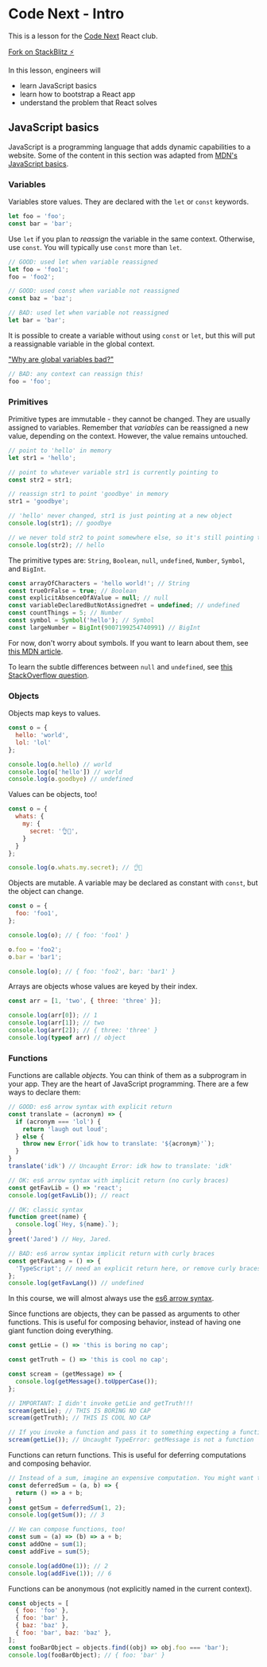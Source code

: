 # Code Next - Intro

This is a lesson for the [Code Next](https://codenext.withgoogle.com/) React club.

[Fork on StackBlitz ⚡️](https://stackblitz.com/fork/code-next-intro)

In this lesson, engineers will

- learn JavaScript basics
- learn how to bootstrap a React app
- understand the problem that React solves

## JavaScript basics

JavaScript is a programming language that adds dynamic capabilities to a website. Some of the content in this section was adapted from [MDN's JavaScript basics](https://developer.mozilla.org/en-US/docs/Learn/Getting_started_with_the_web/JavaScript_basics).

### Variables

Variables store values. They are declared with the `let` or `const` keywords.

```js
let foo = 'foo';
const bar = 'bar';
```

Use `let` if you plan to _reassign_ the variable in the same context. Otherwise, use `const`. You will typically use `const` more than `let`.

```js
// GOOD: used let when variable reassigned
let foo = 'foo1';
foo = 'foo2';

// GOOD: used const when variable not reassigned
const baz = 'baz';

// BAD: used let when variable not reassigned
let bar = 'bar';
```

It is possible to create a variable without using `const` or `let`, but this will put a reassignable variable in the global context.

["Why are global variables bad?"](https://dev.to/mervinsv/why-global-variables-are-bad-4pj)

```js
// BAD: any context can reassign this!
foo = 'foo';
```

### Primitives

Primitive types are immutable - they cannot be changed. They are usually assigned to variables. Remember that _variables_ can be reassigned a new value, depending on the context. However, the value remains untouched.

```js
// point to 'hello' in memory
let str1 = 'hello';

// point to whatever variable str1 is currently pointing to
const str2 = str1;

// reassign str1 to point 'goodbye' in memory
str1 = 'goodbye';

// 'hello' never changed, str1 is just pointing at a new object
console.log(str1); // goodbye

// we never told str2 to point somewhere else, so it's still pointing to 'hello'
console.log(str2); // hello
```

The primitive types are: `String`, `Boolean`, `null`, `undefined`, `Number`, `Symbol`, and `BigInt`.

```js
const arrayOfCharacters = 'hello world!'; // String
const trueOrFalse = true; // Boolean
const explicitAbsenceOfAValue = null; // null
const variableDeclaredButNotAssignedYet = undefined; // undefined
const countThings = 5; // Number
const symbol = Symbol('hello'); // Symbol
const largeNumber = BigInt(9007199254740991) // BigInt
```

For now, don't worry about symbols. If you want to learn about them, see [this MDN article](https://developer.mozilla.org/en-US/docs/Glossary/Symbol).

To learn the subtle differences between `null` and `undefined`, see [this StackOverflow question](https://stackoverflow.com/questions/5076944/what-is-the-difference-between-null-and-undefined-in-javascript).

### Objects

Objects map keys to values.

```js
const o = {
  hello: 'world',
  lol: 'lol'
};

console.log(o.hello) // world
console.log(o['hello']) // world
console.log(o.goodbye) // undefined
```

Values can be objects, too!

```js
const o = {
  whats: {
    my: {
      secret: '👌👖',
    }
  }
};

console.log(o.whats.my.secret); // 👌👖
```

Objects are mutable. A variable may be declared as constant with `const`, but the object can change.

```js
const o = {
  foo: 'foo1',
};

console.log(o); // { foo: 'foo1' }

o.foo = 'foo2';
o.bar = 'bar1';

console.log(o); // { foo: 'foo2', bar: 'bar1' }
```

Arrays are objects whose values are keyed by their index.

```js
const arr = [1, 'two', { three: 'three' }];

console.log(arr[0]); // 1
console.log(arr[1]); // two
console.log(arr[2]); // { three: 'three' }
console.log(typeof arr) // object
```

### Functions

Functions are callable _objects_. You can think of them as a subprogram in your app. They are the heart of JavaScript programming. There are a few ways to declare them:

```js
// GOOD: es6 arrow syntax with explicit return
const translate = (acronym) => {
  if (acronym === 'lol') {
    return 'laugh out loud';
  } else {
    throw new Error(`idk how to translate: '${acronym}'`);
  }
}
translate('idk') // Uncaught Error: idk how to translate: 'idk'

// OK: es6 arrow syntax with implicit return (no curly braces)
const getFavLib = () => 'react';
console.log(getFavLib()); // react

// OK: classic syntax
function greet(name) {
  console.log(`Hey, ${name}.`);
}
greet('Jared') // Hey, Jared.

// BAD: es6 arrow syntax implicit return with curly braces
const getFavLang = () => {
  'TypeScript'; // need an explicit return here, or remove curly braces
};
console.log(getFavLang()) // undefined
```

In this course, we will almost always use the [es6 arrow syntax](https://developer.mozilla.org/en-US/docs/Web/JavaScript/Reference/Functions/Arrow_functions).

Since functions are objects, they can be passed as arguments to other functions. This is useful for composing behavior, instead of having one giant function doing everything.

```js
const getLie = () => 'this is boring no cap';

const getTruth = () => 'this is cool no cap';

const scream = (getMessage) => {
  console.log(getMessage().toUpperCase());
};

// IMPORTANT: I didn't invoke getLie and getTruth!!!
scream(getLie); // THIS IS BORING NO CAP
scream(getTruth); // THIS IS COOL NO CAP

// If you invoke a function and pass it to something expecting a function, you will get an error, because it is whatever the function evaluates to!!!
scream(getLie()); // Uncaught TypeError: getMessage is not a function
```

Functions can return functions. This is useful for deferring computations and composing behavior.

```js
// Instead of a sum, imagine an expensive computation. You might want to do that in the background.
const deferredSum = (a, b) => {  
  return () => a + b;
}
const getSum = deferredSum(1, 2);
console.log(getSum()); // 3

// We can compose functions, too!
const sum = (a) => (b) => a + b;
const addOne = sum(1);
const addFive = sum(5);

console.log(addOne(1)); // 2
console.log(addFive(1)); // 6
```

Functions can be anonymous (not explicitly named in the current context).

```js
const objects = [
  { foo: 'foo' },
  { foo: 'bar' },
  { baz: 'baz' },
  { foo: 'bar', baz: 'baz' },
];
const fooBarObject = objects.find((obj) => obj.foo === 'bar');
console.log(fooBarObject); // { foo: 'bar' }
```

